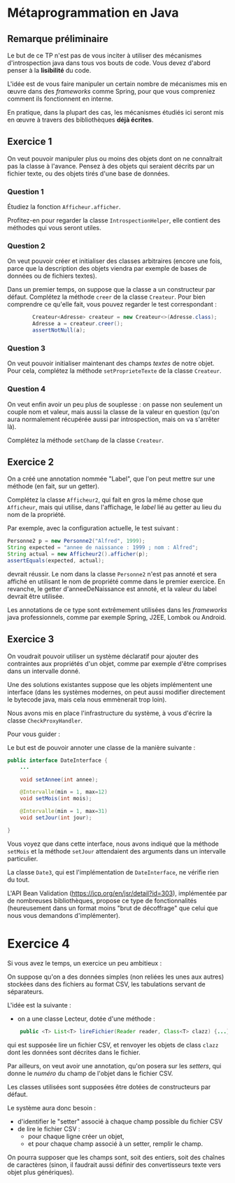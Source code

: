 # Métaprogrammation en Java

## Remarque préliminaire

Le but de ce TP n'est pas de vous inciter à utiliser des mécanismes d'introspection java 
dans tous vos bouts de code. Vous devez d'abord penser à la **lisibilité** du code. 

L'idée est de vous faire manipuler un certain nombre de mécanismes mis en œuvre dans 
des *frameworks* comme Spring, pour que vous compreniez comment ils fonctionnent en interne.

En pratique, dans la plupart des cas, les mécanismes étudiés ici seront
mis en œuvre à travers des bibliothèques **déjà écrites**.

## Exercice 1

On veut pouvoir manipuler plus ou moins des objets dont on ne connaîtrait pas 
la classe à l'avance. Pensez à des objets qui seraient décrits par un fichier texte, 
ou des objets tirés d'une base de données.

### Question 1

Étudiez la fonction `Afficheur.afficher`.

Profitez-en pour regarder la classe `IntrospectionHelper`, elle contient des méthodes
qui vous seront utiles.

### Question 2

On veut pouvoir créer et initialiser des classes arbitraires (encore une fois, parce
que la description des objets viendra par exemple de bases de données ou de fichiers textes).

Dans un premier temps, on suppose que la classe a un constructeur par défaut. Complétez la méthode `creer` de la classe `Createur`.
Pour bien comprendre ce qu'elle fait, vous pouvez regarder le test correspondant :

~~~java
        Createur<Adresse> createur = new Createur<>(Adresse.class);
        Adresse a = createur.creer();
        assertNotNull(a);
~~~

### Question 3

On veut pouvoir initialiser maintenant des champs *textes* de notre objet. Pour cela, complétez la méthode `setProprieteTexte`
de la classe `Createur`.

### Question 4

On veut enfin avoir un peu plus de souplesse : on passe non seulement un couple nom et valeur, mais aussi 
la classe de la valeur en question (qu'on aura normalement récupérée aussi par introspection, mais on va s'arrêter là).

Complétez la méthode `setChamp`
de la classe `Createur`.


## Exercice 2

On a créé une annotation nommée "Label", que l'on peut mettre sur une méthode (en fait, sur un getter).

Complétez la classe `Afficheur2`, qui fait en gros la même chose que `Afficheur`, mais qui
utilise, dans l'affichage, le *label* lié au getter au lieu du nom de la propriété.

Par exemple, avec la configuration actuelle, le test suivant :

~~~java
Personne2 p = new Personne2("Alfred", 1999);
String expected = "annee de naissance : 1999 ; nom : Alfred";
String actual = new Afficheur2().afficher(p);
assertEquals(expected, actual);        
~~~

devrait réussir. Le nom dans la classe `Personne2` n'est pas annoté et sera affiché
en utilisant le nom de propriété comme dans le premier exercice. En revanche, 
le getter d'anneeDeNaissance est annoté, et la valeur du label devrait être utilisée.

Les annotations de ce type sont extrêmement utilisées dans les *frameworks* java professionnels, comme par exemple 
Spring, J2EE, Lombok ou Android.


## Exercice 3

On voudrait pouvoir utiliser un système déclaratif pour 
ajouter des contraintes aux propriétés d'un objet, comme par exemple d'être comprises 
dans un intervalle donné.

Une des solutions existantes suppose que les objets implémentent 
une interface (dans les systèmes modernes, on peut aussi 
modifier directement le bytecode java, mais cela nous emmènerait trop loin).

Nous avons mis en place l'infrastructure du système, à vous d'écrire la classe `CheckProxyHandler`.

Pour vous guider :

Le but est de pouvoir annoter une classe de la manière suivante :

~~~java
public interface DateInterface {
    ...

    void setAnnee(int annee);

    @Intervalle(min = 1, max=12)
    void setMois(int mois);

    @Intervalle(min = 1, max=31)
    void setJour(int jour);

}
~~~

Vous voyez que dans cette interface, nous avons indiqué que la méthode `setMois` et la méthode `setJour` 
attendaient des arguments dans un intervalle particulier.

La classe `Date3`, qui est l'implémentation de `DateInterface`, ne vérifie rien du tout.


L'API Bean Validation (https://jcp.org/en/jsr/detail?id=303), implémentée par de nombreuses 
bibliothèques, propose ce type de fonctionnalités (heureusement dans un format moins "brut de décoffrage" que 
celui que nous vous demandons d'implémenter).


# Exercice 4

Si vous avez le temps, un exercice un peu ambitieux :

On suppose qu'on a des données simples (non reliées les unes aux autres) stockées dans des fichiers au format CSV,
les tabulations servant de séparateurs.

L'idée est la suivante :

- on a une classe Lecteur, dotée d'une méthode :

~~~java
    public <T> List<T> lireFichier(Reader reader, Class<T> clazz) {...}
~~~

qui est supposée lire un fichier CSV, et renvoyer les objets de class `clazz` dont les données sont décrites dans le fichier.

Par ailleurs, on veut avoir une annotation, qu'on posera sur les *setters*, qui donne le *numéro* du champ
de l'objet dans le fichier CSV.

Les classes utilisées sont supposées être dotées de constructeurs par défaut.

Le système aura donc besoin :
- d'identifier le "setter" associé à chaque champ possible du fichier CSV
- de lire le fichier CSV :
    - pour chaque ligne créer un objet,
    - et pour chaque champ associé à un setter, remplir le champ.

On pourra supposer que les champs sont, soit des entiers, soit des chaînes de caractères (sinon, il faudrait aussi définir des convertisseurs texte vers objet plus génériques).

